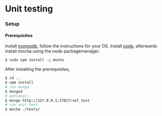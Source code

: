 # Unit testing

### Setup

#### Prerequisites
Install [mongodb](https://mongodb.com/), follow the instructions for your OS.
Install [node](https://nodejs.org/en/download/), afterwards install mocha using the node packagemanager:
```sh
$ sudo npm install -g mocha
```

After installing the prerequisites, 
```sh
$ cd ..
$ npm install
# run mongo
$ mongod
# optional:
$ mongo http://127.0.0.1:27017/vef_test
# run unit test
$ mocha ./tests/
```